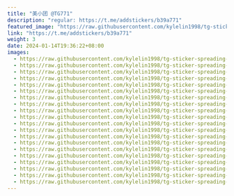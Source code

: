 ```yaml
---
title: "美小团 @TG771"
description: "regular: https://t.me/addstickers/b39a771"
featured_image: "https://raw.githubusercontent.com/kylelin1998/tg-sticker-spreading-worldwide-images/main/img/6261ba54-c50e-42b6-b0e0-2c821ba6d215.jpg"
link: "https://t.me/addstickers/b39a771"
weight: 3
date: 2024-01-14T19:36:22+08:00
images:
  - https://raw.githubusercontent.com/kylelin1998/tg-sticker-spreading-worldwide-images/main/img/6261ba54-c50e-42b6-b0e0-2c821ba6d215.jpg
  - https://raw.githubusercontent.com/kylelin1998/tg-sticker-spreading-worldwide-images/main/img/9b62dfb4-273e-40bf-b12f-54660bb33443.jpg
  - https://raw.githubusercontent.com/kylelin1998/tg-sticker-spreading-worldwide-images/main/img/548dfea4-e768-440b-82e8-4a5b139078e7.jpg
  - https://raw.githubusercontent.com/kylelin1998/tg-sticker-spreading-worldwide-images/main/img/748f711f-00e8-49d3-ba94-c02bf9924139.jpg
  - https://raw.githubusercontent.com/kylelin1998/tg-sticker-spreading-worldwide-images/main/img/bcba98c1-d2ba-465e-9bad-24acc846638f.jpg
  - https://raw.githubusercontent.com/kylelin1998/tg-sticker-spreading-worldwide-images/main/img/d3ba91d7-514c-4a45-a3d6-a1b2962ecbb7.jpg
  - https://raw.githubusercontent.com/kylelin1998/tg-sticker-spreading-worldwide-images/main/img/bfad39c1-fee3-4488-b725-dfebdad3f5a3.jpg
  - https://raw.githubusercontent.com/kylelin1998/tg-sticker-spreading-worldwide-images/main/img/0369f82d-9006-49da-85c5-e6f9f999b9df.jpg
  - https://raw.githubusercontent.com/kylelin1998/tg-sticker-spreading-worldwide-images/main/img/0551f999-e657-454c-8c8a-9c281cdc077a.jpg
  - https://raw.githubusercontent.com/kylelin1998/tg-sticker-spreading-worldwide-images/main/img/9a81862a-776d-4696-9a26-914e5b203296.jpg
  - https://raw.githubusercontent.com/kylelin1998/tg-sticker-spreading-worldwide-images/main/img/7a20a9c5-4120-4771-b7c8-fa2a82b6ca83.jpg
  - https://raw.githubusercontent.com/kylelin1998/tg-sticker-spreading-worldwide-images/main/img/56863fcb-44d7-4142-9674-e46b3a91c2d9.jpg
  - https://raw.githubusercontent.com/kylelin1998/tg-sticker-spreading-worldwide-images/main/img/c621416f-9425-40e8-900f-0777fc93fab0.jpg
  - https://raw.githubusercontent.com/kylelin1998/tg-sticker-spreading-worldwide-images/main/img/ae27defb-2080-467a-9a5f-f9eeebef4d5c.jpg
  - https://raw.githubusercontent.com/kylelin1998/tg-sticker-spreading-worldwide-images/main/img/862b639a-e0cd-42f9-8cac-451f04b2e414.jpg
  - https://raw.githubusercontent.com/kylelin1998/tg-sticker-spreading-worldwide-images/main/img/1ba14263-7a4d-41cf-b4b4-8e31a87a1c93.jpg
  - https://raw.githubusercontent.com/kylelin1998/tg-sticker-spreading-worldwide-images/main/img/b4e16d69-401f-4a09-8c27-a1a892c948af.jpg
  - https://raw.githubusercontent.com/kylelin1998/tg-sticker-spreading-worldwide-images/main/img/e5d9b9af-93f4-4bf5-82f8-c6270bc88b7c.jpg
  - https://raw.githubusercontent.com/kylelin1998/tg-sticker-spreading-worldwide-images/main/img/47ea2784-4f8a-4874-bd98-a5a44db72462.jpg
  - https://raw.githubusercontent.com/kylelin1998/tg-sticker-spreading-worldwide-images/main/img/39193800-f776-471f-ac46-1acd033abeb4.jpg
---
```

